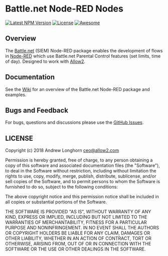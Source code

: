 # Battle.net Node-RED Nodes
[![Latest NPM Version](https://img.shields.io/npm/v/Allow2/node-red-contrib-battle.net.svg)](https://www.npmjs.com/package/Allow2/node-red-contrib-battle.net)
[![License](https://img.shields.io/github/license/Allow2/node-red-contrib-battle.net.svg)](https://github.com/Allow2/node-red-contrib-battle.net/blob/master/LICENSE)
[![Awesome](https://img.shields.io/badge/awesome-true-green.svg)](https://github.com/Allow2/node-red-contrib-battle.net)

## Overview

The [Battle.net](https://www.blizzard.com/en-us/?ref=battle.net)
(SIEM) Node-RED package enables the development of flows in
[Node-RED](https://nodered.org/) which use Battle.net Parental Control features (set limits, time of day).
Designed to work with [Allow2](https://www.allow2.com/).

## Documentation

See the [Wiki](https://github.com/Allow2/node-red-contrib-battle.net/wiki)
for an overview of the Battle.net Node-RED package and examples.

## Bugs and Feedback

For bugs, questions and discussions please use the
[GitHub Issues](https://github.com/Allow2/node-red-contrib-battle.net/issues).

## LICENSE

Copyright (c) 2018 Andrew Longhorn <ceo@allow2.com>

Permission is hereby granted, free of charge, to any person obtaining a copy
of this software and associated documentation files (the "Software"), to deal
in the Software without restriction, including without limitation the rights
to use, copy, modify, merge, publish, distribute, sublicense, and/or sell
copies of the Software, and to permit persons to whom the Software is
furnished to do so, subject to the following conditions:

The above copyright notice and this permission notice shall be included in all
copies or substantial portions of the Software.

THE SOFTWARE IS PROVIDED "AS IS", WITHOUT WARRANTY OF ANY KIND, EXPRESS OR
IMPLIED, INCLUDING BUT NOT LIMITED TO THE WARRANTIES OF MERCHANTABILITY,
FITNESS FOR A PARTICULAR PURPOSE AND NONINFRINGEMENT. IN NO EVENT SHALL THE
AUTHORS OR COPYRIGHT HOLDERS BE LIABLE FOR ANY CLAIM, DAMAGES OR OTHER
LIABILITY, WHETHER IN AN ACTION OF CONTRACT, TORT OR OTHERWISE, ARISING FROM,
OUT OF OR IN CONNECTION WITH THE SOFTWARE OR THE USE OR OTHER DEALINGS IN THE
SOFTWARE.
